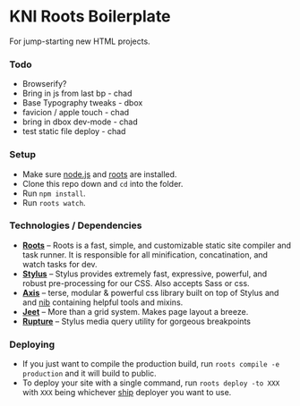 # KNI Roots Boilerplate

For jump-starting new HTML projects.

### Todo
- Browserify?
- Bring in js from last bp - chad
- Base Typography tweaks - dbox
- favicion / apple touch - chad
- bring in dbox dev-mode - chad
- test static file deploy - chad


### Setup

- Make sure [node.js](http://nodejs.org) and [roots](http://roots.cx/articles/getting-started) are installed.
- Clone this repo down and `cd` into the folder.
- Run `npm install`.
- Run `roots watch`.

### Technologies / Dependencies

* **[Roots](http://roots.cx)** – Roots is a fast, simple, and customizable static site compiler and task runner. It is responsible for all minification, concatination, and watch tasks for dev.
* **[Stylus](http://learnboost.github.io/stylus/)** – Stylus provides extremely fast, expressive, powerful, and robust pre-processing for our CSS. Also accepts Sass or css.
* **[Axis](http://axis.netlify.com)** – terse, modular & powerful css library built on top of Stylus and and [nib](http://visionmedia.github.io/nib/) containing helpful tools and mixins.
* **[Jeet](http://jeet.gs/)** – More than a grid system. Makes page layout a breeze.
* **[Rupture](http://jenius.github.io/rupture/)** – Stylus media query utility for gorgeous breakpoints


### Deploying

- If you just want to compile the production build, run `roots compile -e production` and it will build to public.
- To deploy your site with a single command, run `roots deploy -to XXX` with `XXX` being whichever [ship](https://github.com/carrot/ship#usage) deployer you want to use.
